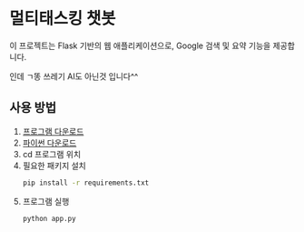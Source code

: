 # 멀티태스킹 챗봇

이 프로젝트는 Flask 기반의 웹 애플리케이션으로, Google 검색 및 요약 기능을 제공합니다. 


인데 ㄱ똥 쓰레기 AI도 아닌것 입니다^^

## 사용 방법

1. <a href="https://github.com/zzapcho/AI/archive/refs/heads/main.zip">프로그램 다운로드</a>
2. <a href="https://www.python.org/">파이썬 다운로드</a>
3. cd 프로그램 위치
4. 필요한 패키지 설치
   ```bash
   pip install -r requirements.txt
5. 프로그램 실행
   ```bash
   python app.py
